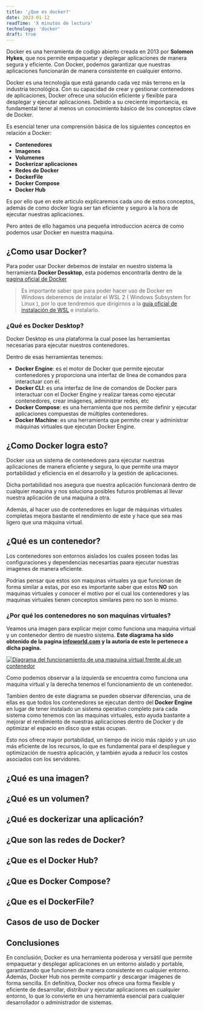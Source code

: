 ```yaml
---
title: '¿Que es docker?'
date: 2023-01-12
readTime: 'X minutos de lectura'
technology: 'docker'
draft: true
---
```


Docker es una herramienta de codigo abierto creada en 2013 por **Solomon Hykes**, que nos permite empaquetar y deplegar aplicaciones de manera segura y eficiente. Con Docker, podemos garantizar que nuestras aplicaciones funcionarán de manera consistente en cualquier entorno. 

Docker es una tecnología que está ganando cada vez más terreno en la industria tecnológica. Con su capacidad de crear y gestionar contenedores de aplicaciones, Docker ofrece una solución eficiente y flexible para desplegar y ejecutar aplicaciones. Debido a su creciente importancia, es fundamental tener al menos un conocimiento básico de los conceptos clave de Docker. 

Es esencial tener una comprensión básica de los siguientes conceptos en relación a Docker:
* **Contenedores**
* **Imagenes**
* **Volumenes**
* **Dockerizar aplicaciones**
* **Redes de Docker**
* **DockerFile**
* **Docker Compose**
* **Docker Hub**

Es por ello que en este articulo explicaremos cada uno de estos conceptos, además de como docker logra ser tan eficiente y seguro a la hora de ejecutar nuestras aplicaciones.

Pero antes de ello hagamos una pequeña introduccion acerca de como podemos usar Docker en nuestra maquina.

## **¿Como usar Docker?**

Para poder usar Docker debemos de instalar en nuestro sistema la herramienta **Docker Dessktop**, esta podemos encontrarla dentro de la [pagina oficial de Docker](https://www.docker.com/)

> Es importante saber que para poder hacer uso de Docker en Windows deberemos de instalar el WSL 2 ( Windows Subsystem for Linux ), por lo que tendremos que dirigirnos a la [guia oficial de instalación de WSL](https://learn.microsoft.com/en-us/windows/wsl/install) e instalarlo.

### **¿Qué es Docker Desktop?**

Docker Desktop es una plataforma la cual posee las herramientas necesarias para ejecutar nuestros contenedores.

Dentro de esas herramientas tenemos:

* **Docker Engine**: es el motor de Docker que permite ejecutar contenedores y proporciona una interfaz de línea de comandos para interactuar con él.
* **Docker CLI**: es una interfaz de line de comandos de Docker para interactuar con el Docker Engine y realizar tareas como ejecutar contenedores, crear imágenes, administrar redes, etc
* **Docker Compose**: es una herramienta que nos permite definir y ejecutar aplicaciones compuestas de múltiples contenedores.
* **Docker Machine**: es una herramienta que permite crear y administrar máquinas virtuales que ejecutan Docker Engine.

## **¿Como Docker logra esto?**

Docker usa un sistema de contenedores para ejecutar nuestras aplicaciones de manera eficiente y segura, lo que permite una mayor portabilidad y eficiencia en el desarrollo y la gestión de aplicaciones.

Dicha portabilidad nos asegura que nuestra aplicación funcionará dentro de cualquier maquina y nos soluciona posibles futuros problemas al llevar nuestra aplicación de una maquina a otra.

Además, al hacer uso de contenedores en lugar de máquinas virtuales completas mejora bastante el rendimiento de este y hace que sea mas ligero que una máquina virtual.

## **¿Qué es un contenedor?**

Los contenedores son entornos aislados los cuales poseen todas las configuraciones y dependencias necesartias paara ejecutar nuestras imagenes de manera eficiente.

Podrias pensar que estos son maquinas virtuales ya que funcionan de forma similar a estas, por eso es importante saber que estos **NO** son maquinas virtuales y conocer el motivo por el cual los contenedores y las maquinas virtuales tienen conceptos similares pero no son lo mismo.

### ¿Por qué los contenedores no son maquinas virtuales?

Veamos una imagen para explicar mejor como funciona una maquina virtual y un contenedor dentro de nuestro sistema. **Este diagrama ha sido obtenido de la pagina  [infoworld.com](https://www.infoworld.com/article/3204171/what-is-docker-the-spark-for-the-container-revolution.html) y la autoria de este le pertenece a dicha pagina.**

[![Diagrama del funcionamiento de una maquina virtual frente al de un contenedor](/images/postsImages/dockerDiagram.png)](/images/postsImages/dockerDiagram.png)

Como podemos observar a la izquierda se encuentra como funciona una maquina virtual y la derecha tenemos el funcionamiento de un contenedor.

Tambien dentro de este diagrama se pueden observar diferencias, una de ellas es que todos los contenedores se ejecutan dentro del **Docker Engine** en lugar de tener instalado un sistema operativo completo para cada sistema como tenemos con las maquinas virtuales, esto ayuda bastante a mejorar el rendimiento de nuestras aplicaciones dentro de Docker y de optimizar el espacio en disco que estas ocupan.

Esto nos ofrece mayor portabilidad, un tiempo de inicio más rápido y un uso más eficiente de los recursos, lo que es fundamental para el despliegue y optimización de nuestra aplicación, y también ayuda a reducir los costos asociados con los servidores.

## **¿Qué es una imagen?**
## **¿Qué es un volumen?**
## **¿Qué es dockerizar una aplicación?**
## **¿Que son las redes de Docker?**
## **¿Que es el Docker Hub?**
## **¿Que es Docker Compose?**
## **¿Que es el DockerFile?**
## **Casos de uso de Docker**

## **Conclusiones**

En conclusión, Docker es una herramienta poderosa y versátil que permite empaquetar y desplegar aplicaciones en un entorno aislado y portable, garantizando que funcionen de manera consistente en cualquier entorno. Además, Docker Hub nos permite compartir y descargar imágenes de forma sencilla. En definitiva, Docker nos ofrece una forma flexible y eficiente de desarrollar, distribuir y ejecutar aplicaciones en cualquier entorno, lo que lo convierte en una herramienta esencial para cualquier desarrollador o administrador de sistemas.
